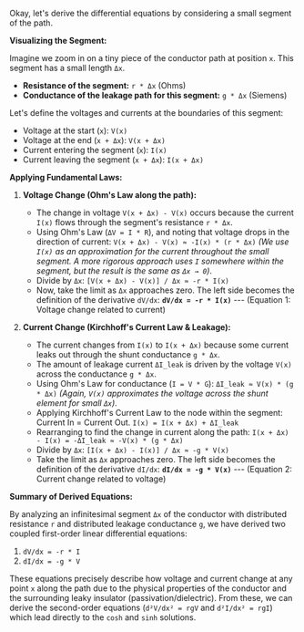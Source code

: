 Okay, let's derive the differential equations by considering a small segment of the path.

**Visualizing the Segment:**

Imagine we zoom in on a tiny piece of the conductor path at position `x`. This segment has a small length `Δx`.

*   **Resistance of the segment:** `r * Δx` (Ohms)
*   **Conductance of the leakage path for this segment:** `g * Δx` (Siemens)

Let's define the voltages and currents at the boundaries of this segment:

*   Voltage at the start (`x`): `V(x)`
*   Voltage at the end (`x + Δx`): `V(x + Δx)`
*   Current entering the segment (`x`): `I(x)`
*   Current leaving the segment (`x + Δx`): `I(x + Δx)`

**Applying Fundamental Laws:**

1.  **Voltage Change (Ohm's Law along the path):**
    *   The change in voltage `V(x + Δx) - V(x)` occurs because the current `I(x)` flows through the segment's resistance `r * Δx`.
    *   Using Ohm's Law (`ΔV = I * R`), and noting that voltage drops in the direction of current:
        `V(x + Δx) - V(x) ≈ -I(x) * (r * Δx)`
        *(We use `I(x)` as an approximation for the current throughout the small segment. A more rigorous approach uses `I` somewhere within the segment, but the result is the same as `Δx → 0`)*.
    *   Divide by `Δx`:
        `[V(x + Δx) - V(x)] / Δx ≈ -r * I(x)`
    *   Now, take the limit as `Δx` approaches zero. The left side becomes the definition of the derivative `dV/dx`:
        **`dV/dx = -r * I(x)`**  --- (Equation 1: Voltage change related to current)

2.  **Current Change (Kirchhoff's Current Law & Leakage):**
    *   The current changes from `I(x)` to `I(x + Δx)` because some current leaks out through the shunt conductance `g * Δx`.
    *   The amount of leakage current `ΔI_leak` is driven by the voltage `V(x)` across the conductance `g * Δx`.
    *   Using Ohm's Law for conductance (`I = V * G`):
        `ΔI_leak ≈ V(x) * (g * Δx)`
        *(Again, `V(x)` approximates the voltage across the shunt element for small `Δx`)*.
    *   Applying Kirchhoff's Current Law to the node within the segment: Current In = Current Out.
        `I(x) = I(x + Δx) + ΔI_leak`
    *   Rearranging to find the change in current along the path:
        `I(x + Δx) - I(x) = -ΔI_leak ≈ -V(x) * (g * Δx)`
    *   Divide by `Δx`:
        `[I(x + Δx) - I(x)] / Δx ≈ -g * V(x)`
    *   Take the limit as `Δx` approaches zero. The left side becomes the definition of the derivative `dI/dx`:
        **`dI/dx = -g * V(x)`**  --- (Equation 2: Current change related to voltage)

**Summary of Derived Equations:**

By analyzing an infinitesimal segment `Δx` of the conductor with distributed resistance `r` and distributed leakage conductance `g`, we have derived two coupled first-order linear differential equations:

1.  `dV/dx = -r * I`
2.  `dI/dx = -g * V`

These equations precisely describe how voltage and current change at any point `x` along the path due to the physical properties of the conductor and the surrounding leaky insulator (passivation/dielectric). From these, we can derive the second-order equations (`d²V/dx² = rgV` and `d²I/dx² = rgI`) which lead directly to the `cosh` and `sinh` solutions.